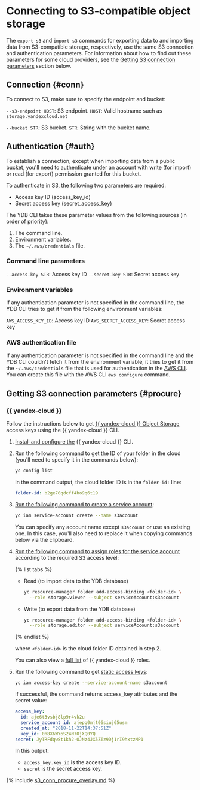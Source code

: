 # Connecting to S3-compatible object storage

The `export s3` and `import s3` commands for exporting data to and importing data from S3-compatible storage, respectively, use the same S3 connection and authentication parameters. For information about how to find out these parameters for some cloud providers, see the [Getting S3 connection parameters](#procure) section below.

## Connection {#conn}

To connect to S3, make sure to specify the endpoint and bucket:

`--s3-endpoint HOST`: S3 endpoint. `HOST`: Valid hostname such as `storage.yandexcloud.net`

`--bucket STR`: S3 bucket. `STR`: String with the bucket name.

## Authentication {#auth}

To establish a connection, except when importing data from a public bucket, you'll need to authenticate under an account with write (for import) or read (for export) permission granted for this bucket.

To authenticate in S3, the following two parameters are required:

- Access key ID (access_key_id)
- Secret access key (secret_access_key)

The YDB CLI takes these parameter values from the following sources (in order of priority):

1. The command line.
2. Environment variables.
3. The `~/.aws/credentials` file.

### Command line parameters

`--access-key STR`: Access key ID `--secret-key STR`: Secret access key

### Environment variables

If any authentication parameter is not specified in the command line, the YDB CLI tries to get it from the following environment variables:

`AWS_ACCESS_KEY_ID`: Access key ID `AWS_SECRET_ACCESS_KEY`: Secret access key

### AWS authentication file

If any authentication parameter is not specified in the command line and the YDB CLI couldn't fetch it from the environment variable, it tries to get it from the `~/.aws/credentials` file that is used for authentication in the [AWS CLI](https://aws.amazon.com/ru/cli/). You can create this file with the AWS CLI `aws configure` command.

## Getting S3 connection parameters {#procure}

### {{ yandex-cloud }}

Follow the instructions below to get [{{ yandex-cloud }} Object Storage](https://cloud.yandex.ru/docs/storage/) access keys using the {{ yandex-cloud }} CLI.

1. [Install and configure the](https://cloud.yandex.ru/docs/cli/quickstart) {{ yandex-cloud }} CLI.

2. Run the following command to get the ID of your folder in the cloud (you'll need to specify it in the commands below):

   ```bash
   yc config list
   ```

   In the command output, the cloud folder ID is in the `folder-id:` line:

   ```yaml
   folder-id: b2ge70qdcff4bo9q6t19
   ```

3. [Run the following command to create a service account](https://cloud.yandex.ru/docs/iam/operations/sa/create):

   ```bash
   yc iam service-account create --name s3account
   ```

   You can specify any account name except `s3account` or use an existing one. In this case, you'll also need to replace it when copying commands below via the clipboard.

3. [Run the following command to assign roles for the service account](https://cloud.yandex.ru/docs/iam/operations/sa/assign-role-for-sa) according to the required S3 access level:

   {% list tabs %}

   - Read (to import data to the YDB database)

     ```bash
     yc resource-manager folder add-access-binding <folder-id> \
       --role storage.viewer --subject serviceAccount:s3account
     ```

   - Write (to export data from the YDB database)

     ```bash
     yc resource-manager folder add-access-binding <folder-id> \
       --role storage.editor --subject serviceAccount:s3account
     ```

   {% endlist %}

   where `<folder-id>` is the cloud folder ID obtained in step 2.

   You can also view a [full list](https://cloud.yandex.ru/docs/iam/concepts/access-control/roles#object-storage) of {{ yandex-cloud }} roles.

4. Run the following command to get [static access keys](https://cloud.yandex.ru/docs/iam/operations/sa/create-access-key):

   ```bash
   yc iam access-key create --service-account-name s3account
   ```

   If successful, the command returns access_key attributes and the secret value:

   ```yaml
   access_key:
     id: aje6t3vsbj8lp9r4vk2u
     service_account_id: ajepg0mjt06siuj65usm
     created_at: "2018-11-22T14:37:51Z"
     key_id: 0n8X6WY6S24N7OjXQ0YQ
   secret: JyTRFdqw8t1kh2-OJNz4JX5ZTz9Dj1rI9hxtzMP1
   ```

   In this output:
   - `access_key.key_id` is the access key ID.
   - `secret` is the secret access key.

{% include [s3_conn_procure_overlay.md](s3_conn_procure_overlay.md) %}

